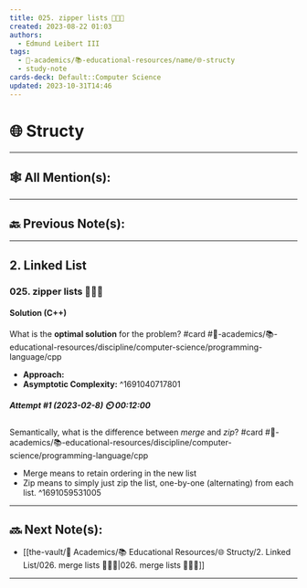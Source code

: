 ```yaml
---
title: 025. zipper lists 👨🏽‍💻
created: 2023-08-22 01:03
authors:
  - Edmund Leibert III
tags:
  - 🔴-academics/📚-educational-resources/name/🌐-structy
  - study-note
cards-deck: Default::Computer Science
updated: 2023-10-31T14:46
---
```


# 🌐 Structy

---

## 🕸️ All Mention(s): 

---

## 🔙 Previous Note(s):

---

## 2. Linked List

### **025. zipper lists 👨🏽‍💻**

#### Solution (C++)

What is the **optimal solution** for the problem? 
#card #🔴-academics/📚-educational-resources/discipline/computer-science/programming-language/cpp
- **Approach:**
- **Asymptotic Complexity:**
^1691040717801

##### **Attempt #1 (2023-02-8) ⏲️ 00:12:00**

Semantically, what is the difference between *merge* and *zip*? 
#card  #🔴-academics/📚-educational-resources/discipline/computer-science/programming-language/cpp
- Merge means to retain ordering in the new list
- Zip means to simply just zip the list, one-by-one (alternating) from each list.
^1691059531005



---

## 🔜 Next Note(s):
- [[the-vault/🔴 Academics/📚 Educational Resources/🌐 Structy/2. Linked List/026. merge lists 👨🏽‍💻|026. merge lists 👨🏽‍💻]]

---
